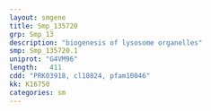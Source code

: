 ```yaml
---
layout: smgene
title: Smp_135720
grp: Smp_13
description: "biogenesis of lysosome organelles"
smp: Smp_135720.1
uniprot: "G4VM96"
length:   411
cdd: "PRK03918, cl10824, pfam10046"
kk: K16750
categories: sm
---
```

